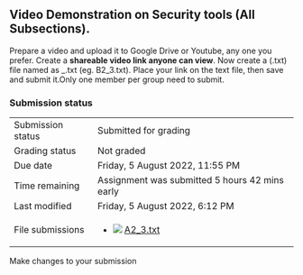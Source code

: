 <h2>Video Demonstration on Security tools (All Subsections).</h2>Prepare a video and upload it to Google Drive or Youtube, any one you prefer. Create a <b>shareable video link anyone can view</b>. Now create a (.txt) file named as <subsection>_<groupno>.txt (eg. B2_3.txt). Place your link on the text file, then save and submit it.Only one member per group need to submit.

<h3>Submission status</h3><table>
<tbody><tr>
<td>Submission status</td>
<td>Submitted for grading</td>
</tr>
<tr>
<td>Grading status</td>
<td>Not graded</td>
</tr>
<tr>
<td>Due date</td>
<td>Friday, 5 August 2022, 11:55 PM</td>
</tr>
<tr>
<td>Time remaining</td>
<td>Assignment was submitted 5 hours 42 mins early</td>
</tr>
<tr>
<td>Last modified</td>
<td>Friday, 5 August 2022, 6:12 PM</td>
</tr>
<tr>
<td>File submissions</td>
<td><ul><li><img src="..%5C..%5C..%5CJuly%202018%5CCSE103%5CNews%20forum%5CCSE103%201.1%5Cfile%5Ctext.png" /> <a href="file%5CA2_3.txt">A2_3.txt</a> 
</li></ul>

</td>
</tr>

</tbody>
</table>



Make changes to your submission



